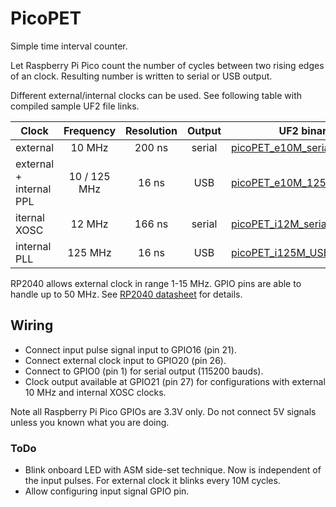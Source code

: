 # PicoPET
Simple time interval counter.

Let Raspberry Pi Pico count the number of cycles between two rising edges of an clock. 
Resulting number is written to serial or USB output.

Different external/internal clocks can be used. See following table with compiled sample UF2 file links.

| Clock | Frequency | Resolution | Output | UF2 binary |
| ----- | :-------: | :--------: | :----: | ---------- |
| external | 10 MHz | 200 ns | serial | [picoPET_e10M_serial.uf2](build/picoPET_e10M_serial.uf2) |
| external + internal PPL | 10 / 125 MHz | 16 ns | USB | [picoPET_e10M_125pll_USB.uf2](build/picoPET_e10M_125pll_USB.uf2) |
| iternal XOSC | 12 MHz | 166 ns | serial | [picoPET_i12M_serial.uf2](build/picoPET_i12M_serial.uf2) |
| internal PLL | 125 MHz | 16 ns | USB | [picoPET_i125M_USB.uf2](build/picoPET_i125M_USB.uf2) |

RP2040 allows external clock in range 1-15 MHz. GPIO pins are able to handle up to 50 MHz. See [RP2040 datasheet](https://datasheets.raspberrypi.org/rp2040/rp2040-datasheet.pdf) for details.

## Wiring

- Connect input pulse signal input to GPIO16 (pin 21).
- Connect external clock input to GPIO20 (pin 26).
- Connect to GPIO0 (pin 1) for serial output (115200 bauds).
- Clock output available at GPIO21 (pin 27) for configurations with external 10 MHz and internal XOSC clocks.

Note all Raspberry Pi Pico GPIOs are 3.3V only. Do not connect 5V signals unless you known what you are doing.

### ToDo
- Blink onboard LED with ASM side-set technique. Now is independent of the input pulses. For external clock it blinks every 10M cycles.
- Allow configuring input signal GPIO pin.


